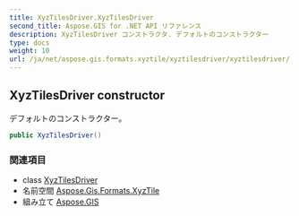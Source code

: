 ```yaml
---
title: XyzTilesDriver.XyzTilesDriver
second_title: Aspose.GIS for .NET API リファレンス
description: XyzTilesDriver コンストラクタ. デフォルトのコンストラクター
type: docs
weight: 10
url: /ja/net/aspose.gis.formats.xyztile/xyztilesdriver/xyztilesdriver/
---
```

## XyzTilesDriver constructor

デフォルトのコンストラクター。

```csharp
public XyzTilesDriver()
```

### 関連項目

* class [XyzTilesDriver](../)
* 名前空間 [Aspose.Gis.Formats.XyzTile](../../xyztilesdriver/)
* 組み立て [Aspose.GIS](../../../)


